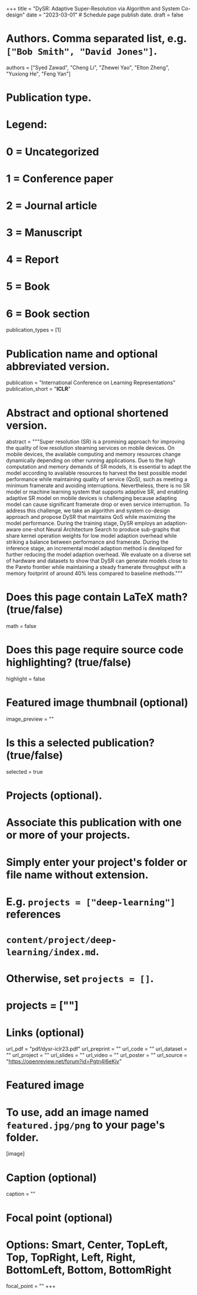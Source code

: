 +++
title = "DySR: Adaptive Super-Resolution via Algorithm and System Co-design"
date = "2023-03-01"  # Schedule page publish date.
draft = false

# Authors. Comma separated list, e.g. `["Bob Smith", "David Jones"]`.
authors = ["Syed Zawad", "Cheng Li", "Zhewei Yao", "Elton Zheng", "Yuxiong He", "Feng Yan"]

# Publication type.
# Legend:
# 0 = Uncategorized
# 1 = Conference paper
# 2 = Journal article
# 3 = Manuscript
# 4 = Report
# 5 = Book
# 6 = Book section
publication_types = [1]

# Publication name and optional abbreviated version.
publication = "International Conference on Learning Representations"
publication_short = "**ICLR**"

# Abstract and optional shortened version.
abstract = """Super resolution (SR) is a promising approach for improving the quality of low resolution steaming services on mobile devices.
On mobile devices, the available computing and memory resources change dynamically depending on other running applications.
Due to the high computation and memory demands of SR models, it is essential to adapt the model according to available resources to harvest the best possible model performance while maintaining quality of service (QoS), such as meeting a minimum framerate and avoiding interruptions.  Nevertheless, there is no SR model or machine learning system that supports adaptive SR, and enabling adaptive SR model on mobile devices is challenging because adapting model can cause significant framerate drop or even service interruption. To address this challenge, we take an algorithm and system co-design approach and propose DySR that maintains QoS while maximizing the model performance.  During the training stage, DySR employs an adaption-aware one-shot Neural Architecture Search to produce sub-graphs that share kernel operation weights for low model adaption overhead while striking a balance between performance and framerate. During the inference stage, an incremental model adaption method is developed for further reducing the model adaption overhead. We evaluate on a diverse set of hardware and datasets to show that DySR can generate models close to the Pareto frontier while maintaining a steady framerate throughput with a memory footprint of around 40% less compared to baseline methods."""


# Does this page contain LaTeX math? (true/false)
math = false

# Does this page require source code highlighting? (true/false)
highlight = false

# Featured image thumbnail (optional)
image_preview = ""

# Is this a selected publication? (true/false)
selected = true

# Projects (optional).
#   Associate this publication with one or more of your projects.
#   Simply enter your project's folder or file name without extension.
#   E.g. `projects = ["deep-learning"]` references
#   `content/project/deep-learning/index.md`.
#   Otherwise, set `projects = []`.
#   projects = [""]

# Links (optional)
url_pdf = "pdf/dysr-iclr23.pdf"
url_preprint = ""
url_code = ""
url_dataset = ""
url_project = ""
url_slides = ""
url_video = ""
url_poster = ""
url_source = "https://openreview.net/forum?id=Pgtn4l6eKjv"

# Featured image
# To use, add an image named `featured.jpg/png` to your page's folder.
[image]
  # Caption (optional)
  caption = ""

  # Focal point (optional)
  # Options: Smart, Center, TopLeft, Top, TopRight, Left, Right, BottomLeft, Bottom, BottomRight
  focal_point = ""
+++
